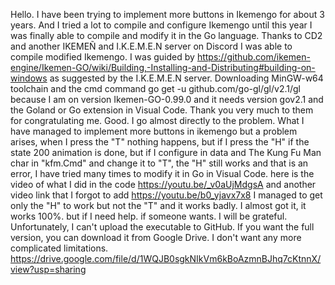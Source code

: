 Hello. I have been trying to implement more buttons in Ikemengo for about 3 years. And I tried a lot to compile and configure Ikemengo until this year I was finally able to compile and modify it in the Go language. Thanks to CD2 and another IKEMEÑ and I.K.E.M.E.N server on Discord I was able to compile modified Ikemengo. I was guided by https://github.com/ikemen-engine/Ikemen-GO/wiki/Building,-Installing-and-Distributing#building-on-windows as suggested by the I.K.E.M.E.N server. Downloading MinGW-w64 toolchain and the cmd command go get -u github.com/go-gl/gl/v2.1/gl because I am on version Ikemen-GO-0.99.0 and it needs version gov2.1 and the Goland or Go extension in Visual Code. Thank you very much to them for congratulating me. Good. I go almost directly to the problem. What I have managed to implement more buttons in ikemengo but a problem arises, when I press the "T" nothing happens, but if I press the "H" if the state 200 animation is done, but if I configure in data and The Kung Fu Man char in "kfm.Cmd" and change it to "T", the "H" still works and that is an error, I have tried many times to modify it in Go in Visual Code. here is the video of what I did in the code https://youtu.be/_v0aUjMdgsA and another video link that I forgot to add https://youtu.be/b0_yjavx7x8 I managed to get only the "H" to work but not the "T" and it works badly. I almost got it, it works 100%. but if I need help. if someone wants. I will be grateful. Unfortunately, I can't upload the executable to GitHub. If you want the full version, you can download it from Google Drive. I don't want any more complicated limitations. https://drive.google.com/file/d/1WQJB0sgkNIkVm6kBoAzmnBJhq7cKtnnX/view?usp=sharing
